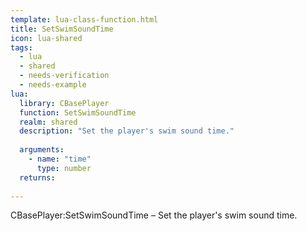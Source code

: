 ```yaml
---
template: lua-class-function.html
title: SetSwimSoundTime
icon: lua-shared
tags:
  - lua
  - shared
  - needs-verification
  - needs-example
lua:
  library: CBasePlayer
  function: SetSwimSoundTime
  realm: shared
  description: "Set the player's swim sound time."
  
  arguments:
    - name: "time"
      type: number
  returns:
    
---
```


<div class="lua__search__keywords">
CBasePlayer:SetSwimSoundTime &#x2013; Set the player's swim sound time.
</div>
